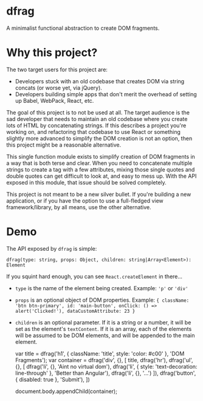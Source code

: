 # dfrag

A minimalist functional abstraction to create DOM fragments.

# Why this project?

The two target users for this project are:

 + Developers stuck with an old codebase that creates DOM via string concats (or worse yet, via jQuery).
 + Developers building simple apps that don't merit the overhead of setting up Babel, WebPack, React, etc.
 
The goal of this project is to not be used at all. The target audience is the sad developer that needs to maintain an old codebase where you create lots of HTML by concatenating strings. If this describes a project you're working on, and refactoring that codebase to use React or something slightly more advanced to simplify the DOM creation is not an option, then this project might be a reasonable alternative.

This single function module exists to simplify creation of DOM fragments in a way that is both terse and clear. When you need to concatenate multiple strings to create a tag with a few attributes, mixing those single quotes and double quotes can get difficult to look at, and easy to mess up. With the API exposed in this module, that issue should be solved completely.

This project is not meant to be a new silver bullet. If you're building a new application, or if you have the option to use a full-fledged view framework/library, by all means, use the other alternative. 

# Demo

The API exposed by `dfrag` is simple:

    dfrag(type: string, props: Object, children: string|Array<Element>): Element
    
If you squint hard enough, you can see `React.createElement` in there...

 + `type` is the name of the element being created. Example: `'p'` or `'div'`
 + `props` is an optional object of DOM properties. Example: `{ className: 'btn btn-primary', id: 'main-button', onClick: () => alert('Clicked!'), dataCustomAttribute: 23 }`
 + `children` is an optional parameter. If it is a string or a number, it will be set as the element's `textContent`. If it is an array, each of the elements will be assumed to be DOM elements, and will be appended to the main element.


    var title = dfrag('h1', { className: 'title', style: 'color: #c00' }, 'DOM Fragments');
    var container = dfrag('div', {}, [
       title,
       dfrag('hr'),
       dfrag('ul', {}, [
         dfrag('li', {}, 'Aint no virtual dom'),
         dfrag('li', { style: 'text-decoration: line-through' }, 'Better than Angular'),
         dfrag('li', {}, '...')
       ]),
       dfrag('button', { disabled: true }, 'Submit'),
    ])
    
    document.body.appendChild(container);